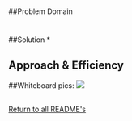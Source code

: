 # 

##
##Problem Domain

#
##Solution
*
## Approach & Efficiency

##Whiteboard pics:
<img src="../assets/">

##

[Return to all README's](../README.md)